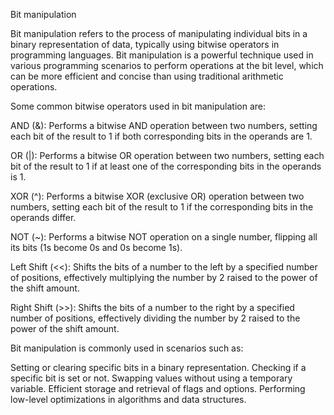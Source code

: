  Bit manipulation

Bit manipulation refers to the process of manipulating individual bits in a binary 
representation of data, typically using bitwise operators in programming languages. 
Bit manipulation is a powerful technique used in various programming scenarios to 
perform operations at the bit level, which can be more efficient and concise than 
using traditional arithmetic operations.

Some common bitwise operators used in bit manipulation are:

AND (&): Performs a bitwise AND operation between two numbers, setting each bit of 
the result to 1 if both corresponding bits in the operands are 1.

OR (|): Performs a bitwise OR operation between two numbers, setting each bit of 
the result to 1 if at least one of the corresponding bits in the operands is 1.

XOR (^): Performs a bitwise XOR (exclusive OR) operation between two numbers, 
setting each bit of the result to 1 if the corresponding bits in the operands differ.

NOT (~): Performs a bitwise NOT operation on a single number, flipping all its
 bits (1s become 0s and 0s become 1s).

Left Shift (<<): Shifts the bits of a number to the left by a specified number 
of positions, effectively multiplying the number by 2 raised to the power of the 
shift amount.

Right Shift (>>): Shifts the bits of a number to the right by a specified number of 
positions, effectively dividing the number by 2 raised to the power of the shift amount.

Bit manipulation is commonly used in scenarios such as:

Setting or clearing specific bits in a binary representation.
Checking if a specific bit is set or not.
Swapping values without using a temporary variable.
Efficient storage and retrieval of flags and options.
Performing low-level optimizations in algorithms and data structures.
